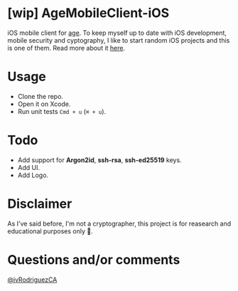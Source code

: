 # [wip] AgeMobileClient-iOS
iOS mobile client for [age](https://docs.google.com/document/d/11yHom20CrsuX8KQJXBBw04s80Unjv8zCg_A7sPAX_9Y/edit#heading=h.y2j00d5szll4). To keep myself up to date with iOS development, mobile security and cyptography, I like to start random iOS projects and this is one of them. Read more about it [here](https://ivrodriguez.com/created-an-age-mobile-client/).

# Usage
- Clone the repo.
- Open it on Xcode.
- Run unit tests `Cmd + u` (`⌘ + u`).

# Todo
- Add support for **Argon2id**, **ssh-rsa**, **ssh-ed25519** keys.
- Add UI.
- Add Logo.

# Disclaimer
As I've said before, I'm not a cryptographer, this project is for reasearch and educational purposes only 🙂.

# Questions and/or comments
[@ivRodriguezCA](https://twitter.com/ivRodriguezCA)
